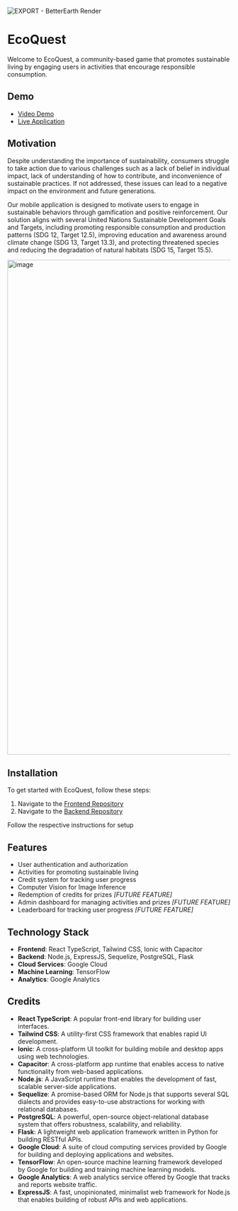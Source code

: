 ![EXPORT - BetterEarth Render](https://user-images.githubusercontent.com/29945147/229610150-41e04244-b7ee-46ce-8a72-0344d3277f3c.png)

# EcoQuest
Welcome to EcoQuest, a community-based game that promotes sustainable living by engaging users in activities that encourage responsible consumption.

## Demo
- [Video Demo](https://www.youtube.com/watch?v=a2bNogfSkVE)
- [Live Application](http://sus-tainability.netlify.app)

## Motivation
Despite understanding the importance of sustainability, consumers struggle to take action due to various challenges such as a lack of belief in individual impact, lack of understanding of how to contribute, and inconvenience of sustainable practices. If not addressed, these issues can lead to a negative impact on the environment and future generations.

Our mobile application is designed to motivate users to engage in sustainable behaviors through gamification and positive reinforcement. Our solution aligns with several United Nations Sustainable Development Goals and Targets, including promoting responsible consumption and production patterns (SDG 12, Target 12.5), improving education and awareness around climate change (SDG 13, Target 13.3), and protecting threatened species and reducing the degradation of natural habitats (SDG 15, Target 15.5).

<img width="1116" alt="image" src="https://user-images.githubusercontent.com/29945147/229612202-34be3ba2-7680-4fde-b082-71e6893a8349.png">


## Installation
To get started with EcoQuest, follow these steps:
1. Navigate to the [Frontend Repository](https://github.com/sus-tainability/sustainability-frontend)
2. Navigate to the [Backend Repository](https://github.com/sus-tainability/sustainability-backend)

Follow the respective instructions for setup

## Features
- User authentication and authorization
- Activities for promoting sustainable living
- Credit system for tracking user progress
- Computer Vision for Image Inference
- Redemption of credits for prizes _[FUTURE FEATURE]_
- Admin dashboard for managing activities and prizes _[FUTURE FEATURE]_ 
- Leaderboard for tracking user progress _[FUTURE FEATURE]_ 

## Technology Stack
- **Frontend**: React TypeScript, Tailwind CSS, Ionic with Capacitor
- **Backend**: Node.js, ExpressJS, Sequelize, PostgreSQL, Flask
- **Cloud Services**: Google Cloud
- **Machine Learning**: TensorFlow
- **Analytics**: Google Analytics

## Credits
- **React TypeScript**: A popular front-end library for building user interfaces.
- **Tailwind CSS**: A utility-first CSS framework that enables rapid UI development.
- **Ionic**: A cross-platform UI toolkit for building mobile and desktop apps using web technologies.
- **Capacitor**: A cross-platform app runtime that enables access to native functionality from web-based applications.
- **Node.js**: A JavaScript runtime that enables the development of fast, scalable server-side applications.
- **Sequelize**: A promise-based ORM for Node.js that supports several SQL dialects and provides easy-to-use abstractions for working with relational databases.
- **PostgreSQL**: A powerful, open-source object-relational database system that offers robustness, scalability, and reliability.
- **Flask**: A lightweight web application framework written in Python for building RESTful APIs.
- **Google Cloud**: A suite of cloud computing services provided by Google for building and deploying applications and websites.
- **TensorFlow**: An open-source machine learning framework developed by Google for building and training machine learning models.
- **Google Analytics**: A web analytics service offered by Google that tracks and reports website traffic.
- **ExpressJS**: A fast, unopinionated, minimalist web framework for Node.js that enables building of robust APIs and web applications.

